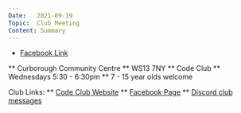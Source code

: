```yaml
---
Date:   2021-09-19
Topic:  Club Meeting
Content: Summary
---
```



* [Facebook Link](https://www.facebook.com/1481985248595237/posts/1464345117417557/?substory_index=1464345117417557)


** Curborough Community Centre
** WS13 7NY
** Code Club
** Wednesdays 5:30 - 6:30pm
** 7 - 15 year olds welcome

Club Links:
** [Code Club Website](https://lichfield-code-club.github.io/)
** [Facebook Page](https://www.facebook.com/LichfieldCoders)
** [Discord club messages](https://discord.gg/szz6xGK)
